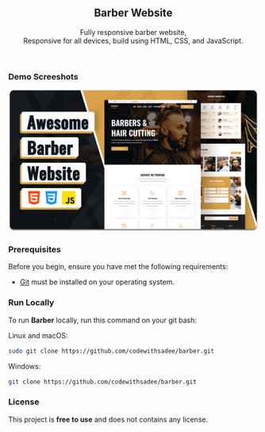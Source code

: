<div align="center">


  <h2 align="center">Barber Website</h2>

  Fully responsive barber website, <br />Responsive for all devices, build using HTML, CSS, and JavaScript.

</div>

<br />

### Demo Screeshots

![Barber Desktop Demo](./readme-images/desktop.png "Desktop Demo")

### Prerequisites

Before you begin, ensure you have met the following requirements:

* [Git](https://git-scm.com/downloads "Download Git") must be installed on your operating system.

### Run Locally

To run **Barber** locally, run this command on your git bash:

Linux and macOS:

```bash
sudo git clone https://github.com/codewithsadee/barber.git
```

Windows:

```bash
git clone https://github.com/codewithsadee/barber.git
```

### License

This project is **free to use** and does not contains any license.
